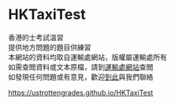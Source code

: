 # HKTaxiTest
香港的士考試溫習<br/>
提供地方問題的題目供練習<br/>
本網站的資料均取自運輸處網站，版權屬運輸處所有<br/>
如需查閲資料或文本原檔，請到[運輸處網站](https://www.td.gov.hk/tc/publications_and_press_releases/publications/free_publications/index_categoryid_8.html)查閲<br/>
如發現任何問題或有意見，歡迎[到此](https://forms.gle/9kmEMKaL7KugCnMv7)與我們聯絡

https://ustrottengrades.github.io/HKTaxiTest
